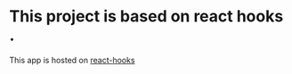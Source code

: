 # This project is based on react hooks .

This app is hosted on [react-hooks](https://react-hooks-gamma.vercel.app/)
